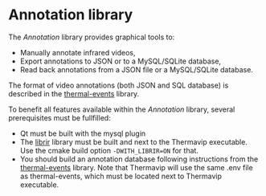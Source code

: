 
# Annotation library

The *Annotation* library provides graphical tools to:

-	Manually annotate infrared videos,
-	Export annotations to JSON or to a MySQL/SQLite database,
-	Read back annotations from a JSON file or a MySQL/SQLite database.

The format of video annotations (both JSON and SQL database) is described in the [thermal-events](https://github.com/IRFM/thermal-events) library.

To benefit all features available within the *Annotation* library, several prerequisites must be fullfilled:

-	Qt must be built with the mysql plugin
-	The [librir](https://github.com/IRFM/librir) library must be built and next to the Thermavip executable.
	Use the cmake build option `-DWITH_LIBRIR=ON` for that.
-	You should build an annotation database following instructions from the [thermal-events](https://github.com/IRFM/thermal-events) library.
	Note that Thermavip will use the same .env file as thermal-events, which must be located next to Thermavip executable.
	
